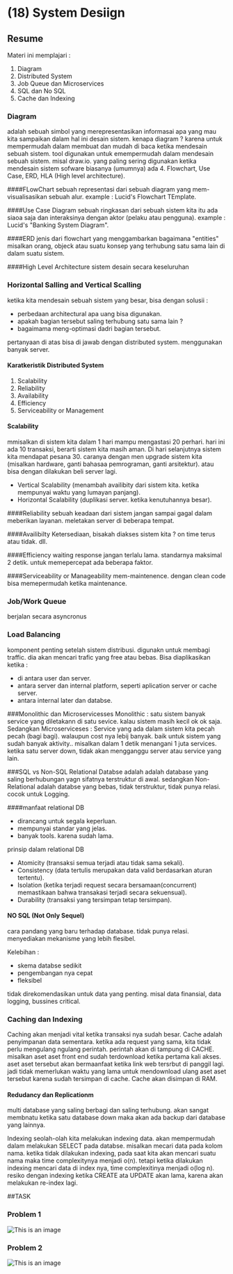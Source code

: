 # (18) System Desiign
## Resume
Materi ini memplajari :
1. Diagram
2. Distributed System
3. Job Queue dan Microservices
4. SQL dan No SQL
5. Cache dan Indexing

### Diagram
adalah sebuah simbol yang merepresentasikan informasai apa yang mau kita sampaikan dalam hal ini desain sistem.
kenapa diagram ? karena untuk mempermudah dalam membuat dan mudah di baca ketika mendesain sebuah sistem. tool digunakan
untuk emempermudah dalam mendesain sebuah sistem. misal draw.io. yang paling sering digunakan ketika mendesain sistem sofware
biasanya (umumnya) ada 4. Flowchart, Use Case, ERD, HLA (High level architecture). 

####FLowChart
sebuah representasi dari sebuah diagram yang mem-visualisasikan sebuah alur. example : Lucid's Flowchart TEmplate.

####Use Case Diagram
sebuah ringkasan dari sebuah sistem kita itu ada siaoa saja dan interaksinya dengan aktor (pelaku atau pengguna). example : Lucid's
"Banking System Diagram".

####ERD
jenis dari flowchart yang menggambarkan bagaimana "entities" misalkan orang, objeck atau suatu konsep yang terhubung satu sama lain
di dalam suatu sistem.

####High Level Architecture
sistem desain secara keseluruhan

### Horizontal Salling and Vertical Scalling
ketika kita mendesain sebuah sistem yang besar, bisa dengan solusii :
- perbedaan architectural apa uang bisa digunakan.
- apakah bagian tersebut saling terhubung satu sama lain ?
- bagaimama meng-optimasi dadri bagian tersebut.

pertanyaan di atas bisa di jawab dengan distributed system. menggunakan banyak server.

#### Karatkeristik Distributed System
1. Scalability
2. Reliability
3. Availability
4. Efficiency
5. Serviceability or Management

#### Scalability
mmisalkan di sistem kita dalam 1 hari mampu mengastasi 20 perhari. hari ini ada 10 transaksi,
berarti sistem kita masih aman. Di hari selanjutnya sistem kita mendapat pesana 30. caranya dengan
men upgrade sistem kita (misalkan hardware, ganti bahasaa pemrograman, ganti arsitektur). atau bisa 
dengan dilakukan beli server lagi. 
- Vertical Scalability (menambah availibity dari sistem kita. ketika mempunyai waktu yang lumayan panjang).
- Horizontal Scalability (duplikasi server. ketika kenutuhannya besar).

####Reliability
sebuah keadaan dari sistem jangan sampai gagal dalam meberikan layanan. meletakan server di beberapa tempat.

####Availibilty
Ketersediaan, bisakah diakses sistem kita ? on time terus atau tidak. dll.

####Efficiency
waiting response jangan terlalu lama. standarnya maksimal 2 detik. untuk memepercepat ada beberapa faktor.

####Serviceability or Manageability
mem-maintenence. dengan clean code bisa memepermudah ketika maintenance.


### Job/Work Queue
berjalan secara asyncronus

### Load Balancing
komponent penting setelah sistem distribusi. digunakn untuk membagi traffic. dia akan mencari trafic
yang free atau bebas. Bisa diaplikasikan ketika :
- di antara user dan server.
- antara server  dan internal platform, seperti aplication server or cache server.
- antara internal later dan databse.

###Monolithic dan Microservicesses
Monolithic : satu sistem banyak service yang diletakann di satu sevice. kalau sistem masih kecil ok ok saja.
Sedangkan Microserviceses : Service yang ada dalam sistem kita pecah pecah (bagi bagi). walaupun cost nya lebij banyak.
baik untuk sistem yang sudah banyak aktivity.. misalkan dalam 1 detik menangani 1 juta services.
ketika satu server down, tidak akan mengganggu server atau service yang lain.

###SQL vs Non-SQL
Relational Databse adalah adalah database yang saling berhubungan yagn sifatnya terstruktur di awal.
sedangkan Non-Relational adalah databse yang bebas, tidak terstruktur, tidak punya relasi. cocok untuk Logging.

####manfaat relational DB
- dirancang untuk segala keperluan.
- mempunyai standar yang jelas.
- banyak tools. karena sudah lama.

prinsip dalam relational DB
- Atomicity (transaksi semua terjadi atau tidak sama sekali).
- Consistency (data tertulis merupakan data valid berdasarkan aturan tertentu).
- Isolation (ketika terjadi request secara bersamaan(concurrent) memastikaan bahwa transakasi terjadi secara sekuensual).
- Durability (transaksi yang tersimpan tetap tersimpan).

#### NO SQL (Not Only Sequel)
cara pandang yang baru terhadap database. tidak punya relasi. menyediakan mekanisme yang lebih flesibel.

Kelebihan :
- skema databse sedikit
- pengembangan nya cepat
- fleksibel

tidak direkomendasikan untuk data yang penting. misal data finansial, data logging, bussines critical.

### Caching dan Indexing
Caching akan menjadi vital ketika transaksi nya sudah besar. Cache adalah penyimpanan data sementara.
ketika ada request yang sama, kita tidak perlu mengulang ngulang perintah. perintah akan di tampung di CACHE.
misalkan aset aset front end sudah terdownload ketika pertama kali akses. aset aset tersebut akan bermaanfaat ketika
link web tersrbut di panggil lagi. jadi tidak memerlukan waktu yang lama untuk mendownload ulang aset aset tersebut
karena sudah tersimpan di cache. Cache akan disimpan di RAM.    

#### Redudancy dan Replicationm
multi database yang saling berbagi dan saling terhubung. akan sangat membnatu ketika satu database down
maka akan ada backup dari database yang lainnya. 

Indexing seolah-olah kita melakukan indexing data. akan mempermudah dalam melakukan SELECT pada databse. misalkan mecari data pada
kolom nama. ketika tidak dilakukan indexing, pada saat kita akan mencari suatu nama maka time complexitynya menjadi o(n).
tetapi ketika dilakukan indexing mencari data di index nya, time complexitinya menjadi o(log n). resiko dengan indexing ketika
CREATE ata UPDATE akan lama, karena akan melakukan re-index lagi.

##TASK
### Problem 1
![This is an image]()
### Problem 2
![This is an image]()
